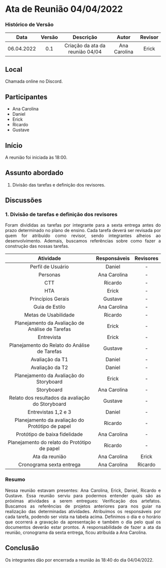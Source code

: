 # Ata de Reunião 04/04/2022


### Histórico de Versão

|  Data  | Versão | Descrição | Autor | Revisor |
| :----: | :----: | :-------: | :---: | :--------:|
| 06.04.2022 | 0.1 | Criação da ata da reunião 04/04 | Ana Carolina | Erick | 

## Local

Chamada online no Discord.

## Participantes
- Ana Carolina
- Daniel
- Erick
- Ricardo
- Gustave

## Início

A reunião foi iniciada às 18:00.

## Assunto abordado

1. Divisão das tarefas e definição dos revisores.

## Discussões

### 1. Divisão de tarefas e definição dos revisores
<p style="text-align: justify;">Foram divididas as tarefas por integrante para a sexta entrega antes do prazo determinado no plano de ensino. Cada tarefa deverá ser revisada por quem for atribuído como revisor, sendo integrantes alheios ao desenvolvimento. Ademais, buscamos referências sobre como fazer a construção das nossas tarefas.
</p>

<center>

| Atividade | Responsáveis | Revisores  |
| :-------: | :-------: | :---------: |
| Perfil de Usuário | Daniel  | - |
| Personas  | Ana Carolina  | - |
| CTT | Ricardo | - |
| HTA | Erick | - |
| Princípios Gerais | Gustave | - |
| Guia de Estilo | Ana Carolina | - |
| Metas de Usabilidade | Ricardo  | - |
| Planejamento da Avaliação de Análise de Tarefas | Erick | - |
| Entrevista | Erick  | - |
|  Planejamento do Relato do Análise de Tarefas | Gustave  | - |
|  Avaliação da T1 | Daniel  | - |
|  Avaliação da T2 | Daniel  | - |
|  Planejamento da Avaliação do Storyboard | Erick  | - |
|  Storyboard | Ana Carolina  | - |
|  Relato dos resultados da avaliação do Storyboard | Gustave | - |
|  Entrevistas 1,2 e 3 | Daniel  | - |
|  Planejamento da avaliação do Protótipo de papel | Ricardo  | - |
|  Protótipo de baixa fidelidade | Ana Carolina | - |
|  Planejamento do relato do Protótipo de papel | Ricardo  | - |
| Ata da reunião | Ana Carolina | Erick |
| Cronograma sexta entrega | Ana Carolina | Ricardo |

</center>



### Resumo
<p style="text-align: justify;">
Nessa reunião estavam presentes: Ana Carolina, Erick, Daniel, Ricardo e Gustave. Essa reunião serviu para podermos entender quais são as próximas atividades a serem entregues: Verificação dos artefatos. Buscamos as referências de projetos anteriores para nos guiar na realização das determinadas atividades. Atribuímos os responsáveis por cada tarefa, podendo ser vista na tabela acima. Definimos o dia e o horário que ocorrerá a gravação da apresentação e também o dia pelo qual os documentos deverão estar prontos. A responsabilidade de fazer a ata da reunião, cronograma da sexta entrega, ficou atribuída a Ana Carolina.
</p>

## Conclusão
Os integrantes dão por encerrada a reunião às 18:40 do dia 04/04/2022.